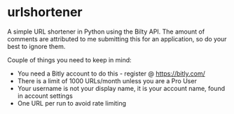 # urlshortener
A simple URL shortener in Python using the Bilty API. The amount of comments are attributed to me submitting this for an application, so do your best to ignore them.

Couple of things you need to keep in mind:
- You need a Bitly account to do this - register @ https://bitly.com/
- There is a limit of 1000 URLs/month unless you are a Pro User
- Your username is not your display name, it is your account name, found in account settings
- One URL per run to avoid rate limiting
